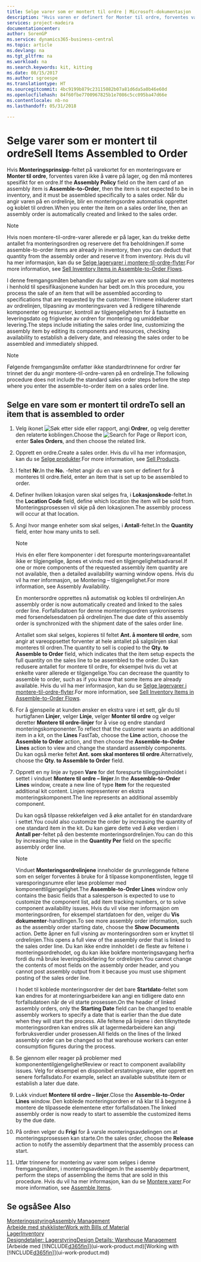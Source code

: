 ```yaml
---
title: Selge varer som er montert til ordre | Microsoft-dokumentasjon
description: "Hvis varen er definert for Monter til ordre, forventes varen ikke å være på lager, og den må monteres spesifikt for en ordre. Når du angir varen på en ordrelinje, blir en monteringsordre automatisk opprettet og koblet til ordren."
services: project-madeira
documentationcenter: 
author: SorenGP
ms.service: dynamics365-business-central
ms.topic: article
ms.devlang: na
ms.tgt_pltfrm: na
ms.workload: na
ms.search.keywords: kit, kitting
ms.date: 08/15/2017
ms.author: sgroespe
ms.translationtype: HT
ms.sourcegitcommit: 4bc9199b879c23115082b07a81d6da5a0b46e60d
ms.openlocfilehash: 84f60fbe7700967825b1e7086c5cc095ba47d66e
ms.contentlocale: nb-no
ms.lasthandoff: 05/31/2018

---
```

# <a name="sell-items-assembled-to-order"></a><span data-ttu-id="33930-104">Selge varer som er montert til ordre</span><span class="sxs-lookup"><span data-stu-id="33930-104">Sell Items Assembled to Order</span></span>
<span data-ttu-id="33930-105">Hvis **Monteringsprinsipp**-feltet på varekortet for en monteringsvare er **Monter til ordre**, forventes varen ikke å være på lager, og den må monteres spesifikt for en ordre.</span><span class="sxs-lookup"><span data-stu-id="33930-105">If the **Assembly Policy** field on the item card of an assembly item is **Assemble-to-Order**, then the item is not expected to be in inventory, and it must be assembled specifically to a sales order.</span></span> <span data-ttu-id="33930-106">Når du angir varen på en ordrelinje, blir en monteringsordre automatisk opprettet og koblet til ordren.</span><span class="sxs-lookup"><span data-stu-id="33930-106">When you enter the item on a sales order line, then an assembly order is automatically created and linked to the sales order.</span></span>  

> [!NOTE]  
>  <span data-ttu-id="33930-107">Hvis noen montere-til-ordre-varer allerede er på lager, kan du trekke dette antallet fra monteringsordren og reservere det fra beholdningen.</span><span class="sxs-lookup"><span data-stu-id="33930-107">If some assemble-to-order items are already in inventory, then you can deduct that quantity from the assembly order and reserve it from inventory.</span></span> <span data-ttu-id="33930-108">Hvis du vil ha mer informasjon, kan du se [Selge lagervarer i montere-til-ordre-flyter](assembly-how-to-sell-assemble-to-order-items-and-inventory-items-together.md).</span><span class="sxs-lookup"><span data-stu-id="33930-108">For more information, see [Sell Inventory Items in Assemble-to-Order Flows](assembly-how-to-sell-assemble-to-order-items-and-inventory-items-together.md).</span></span>  

<span data-ttu-id="33930-109">I denne fremgangsmåten behandler du salget av en vare som skal monteres i henhold til spesifikasjonene kunden har bedt om.</span><span class="sxs-lookup"><span data-stu-id="33930-109">In this procedure, you process the sale of an item that will be assembled according to specifications that are requested by the customer.</span></span> <span data-ttu-id="33930-110">Trinnene inkluderer start av ordrelinjen, tilpasning av monteringsvaren ved å redigere tilhørende komponenter og ressurser, kontroll av tilgjengeligheten for å fastsette en leveringsdato og frigivelse av ordren for montering og umiddelbar levering.</span><span class="sxs-lookup"><span data-stu-id="33930-110">The steps include initiating the sales order line, customizing the assembly item by editing its components and resources, checking availability to establish a delivery date, and releasing the sales order to be assembled and immediately shipped.</span></span>  

> [!NOTE]  
>  <span data-ttu-id="33930-111">Følgende fremgangsmåte omfatter ikke standardtrinnene for ordrer før trinnet der du angir montere-til-ordre-varen på en ordrelinje.</span><span class="sxs-lookup"><span data-stu-id="33930-111">The following procedure does not include the standard sales order steps before the step where you enter the assemble-to-order item on a sales order line.</span></span>  

## <a name="to-sell-an-item-that-is-assembled-to-order"></a><span data-ttu-id="33930-112">Selge en vare som er montert til ordre</span><span class="sxs-lookup"><span data-stu-id="33930-112">To sell an item that is assembled to order</span></span>  
1.  <span data-ttu-id="33930-113">Velg ikonet ![Søk etter side eller rapport](media/ui-search/search_small.png "Søk etter side eller rapport"), angi **Ordrer**, og velg deretter den relaterte koblingen.</span><span class="sxs-lookup"><span data-stu-id="33930-113">Choose the ![Search for Page or Report](media/ui-search/search_small.png "Search for Page or Report icon") icon, enter **Sales Orders**, and then choose the related link.</span></span>  
2.  <span data-ttu-id="33930-114">Opprett en ordre.</span><span class="sxs-lookup"><span data-stu-id="33930-114">Create a sales order.</span></span> <span data-ttu-id="33930-115">Hvis du vil ha mer informasjon, kan du se [Selge produkter](sales-how-sell-products.md).</span><span class="sxs-lookup"><span data-stu-id="33930-115">For more information, see [Sell Products](sales-how-sell-products.md).</span></span>  
3.  <span data-ttu-id="33930-116">I feltet **Nr.**</span><span class="sxs-lookup"><span data-stu-id="33930-116">In the **No.**</span></span> <span data-ttu-id="33930-117">-feltet angir du en vare som er definert for å monteres til ordre.</span><span class="sxs-lookup"><span data-stu-id="33930-117">field, enter an item that is set up to be assembled to order.</span></span>  
4.  <span data-ttu-id="33930-118">Definer hvilken lokasjon varen skal selges fra, i **Lokasjonskode**-feltet.</span><span class="sxs-lookup"><span data-stu-id="33930-118">In the **Location Code** field, define which location the item will be sold from.</span></span> <span data-ttu-id="33930-119">Monteringsprosessen vil skje på den lokasjonen.</span><span class="sxs-lookup"><span data-stu-id="33930-119">The assembly process will occur at that location.</span></span>  
5.  <span data-ttu-id="33930-120">Angi hvor mange enheter som skal selges, i **Antall**-feltet.</span><span class="sxs-lookup"><span data-stu-id="33930-120">In the **Quantity** field, enter how many units to sell.</span></span>  

    > [!NOTE]  
    >  <span data-ttu-id="33930-121">Hvis én eller flere komponenter i det forespurte monteringsvareantallet ikke er tilgjengelige, åpnes et vindu med en tilgjengelighetsadvarsel.</span><span class="sxs-lookup"><span data-stu-id="33930-121">If one or more components of the requested assembly item quantity are not available, then a detailed availability warning window opens.</span></span> <span data-ttu-id="33930-122">Hvis du vil ha mer informasjon, se Montering – tilgjengelighet.</span><span class="sxs-lookup"><span data-stu-id="33930-122">For more information, see Assembly Availability.</span></span>  

    <span data-ttu-id="33930-123">En montersordre opprettes nå automatisk og kobles til ordrelinjen.</span><span class="sxs-lookup"><span data-stu-id="33930-123">An assembly order is now automatically created and linked to the sales order line.</span></span> <span data-ttu-id="33930-124">Forfallsdatoen for denne monteringsordren synkroniseres med forsendelsesdatoen på ordrelinjen.</span><span class="sxs-lookup"><span data-stu-id="33930-124">The due date of this assembly order is synchronized with the shipment date of the sales order line.</span></span>  

    <span data-ttu-id="33930-125">Antallet som skal selges, kopieres til feltet **Ant. å montere til ordre**, som angir at vareoppsettet forventer at hele antallet på salgslinjen skal monteres til ordren.</span><span class="sxs-lookup"><span data-stu-id="33930-125">The quantity to sell is copied to the **Qty. to Assemble to Order** field, which indicates that the item setup expects the full quantity on the sales line to be assembled to the order.</span></span> <span data-ttu-id="33930-126">Du kan redusere antallet for montere til ordre, for eksempel hvis du vet at enkelte varer allerede er tilgjengelige.</span><span class="sxs-lookup"><span data-stu-id="33930-126">You can decrease the quantity to assemble to order, such as if you know that some items are already available.</span></span> <span data-ttu-id="33930-127">Hvis du vil ha mer informasjon, kan du se [Selge lagervarer i montere-til-ordre-flyter](assembly-how-to-sell-inventory-items-in-assemble-to-order-flows.md).</span><span class="sxs-lookup"><span data-stu-id="33930-127">For more information, see [Sell Inventory Items in Assemble-to-Order Flows](assembly-how-to-sell-inventory-items-in-assemble-to-order-flows.md).</span></span>  

6.  <span data-ttu-id="33930-128">For å gjenspeile at kunden ønsker en ekstra vare i et sett, går du til hurtigfanen **Linjer**, velger **Linje**, velger **Monter til ordre** og velger deretter **Montere til ordre-linjer** for å vise og endre standard monteringskomponenter.</span><span class="sxs-lookup"><span data-stu-id="33930-128">To reflect that the customer wants an additional item in a kit, on the **Lines** FastTab, choose the **Line** action, choose the **Assemble to Order** action, and then choose the **Assemble-to-Order Lines** action to view and change the standard assembly components.</span></span> <span data-ttu-id="33930-129">Du kan også merke feltet **Ant. som skal monteres til ordre**.</span><span class="sxs-lookup"><span data-stu-id="33930-129">Alternatively, choose the **Qty. to Assemble to Order** field.</span></span>  
7.  <span data-ttu-id="33930-130">Opprett en ny linje av typen **Vare** for det forespurte tilleggsinnholdet i settet i vinduet **Montere til ordre – linjer**.</span><span class="sxs-lookup"><span data-stu-id="33930-130">In the **Assemble-to-Order Lines** window, create a new line of type **Item** for the requested additional kit content.</span></span> <span data-ttu-id="33930-131">Linjen representerer en ekstra monteringskomponent.</span><span class="sxs-lookup"><span data-stu-id="33930-131">The line represents an additional assembly component.</span></span>  

    <span data-ttu-id="33930-132">Du kan også tilpasse rekkefølgen ved å øke antallet for én standardvare i settet.</span><span class="sxs-lookup"><span data-stu-id="33930-132">You could also customize the order by increasing the quantity of one standard item in the kit.</span></span> <span data-ttu-id="33930-133">Du kan gjøre dette ved å øke verdien i **Antall per**-feltet på den bestemte monteringsordrelinjen.</span><span class="sxs-lookup"><span data-stu-id="33930-133">You can do this by increasing the value in the **Quantity Per** field on the specific assembly order line.</span></span>  

    > [!NOTE]  
    >  <span data-ttu-id="33930-134">Vinduet **Monteringsordrelinjene** inneholder de grunnleggende feltene som en selger forventes å bruke for å tilpasse komponentlisten, legge til varesporingsnumre eller løse problemer med komponenttilgjengelighet.</span><span class="sxs-lookup"><span data-stu-id="33930-134">The **Assemble-to-Order Lines** window only contains the basic fields that a salesperson is expected to use to customize the component list, add item tracking numbers, or to solve component availability issues.</span></span> <span data-ttu-id="33930-135">Hvis du vil vise mer informasjon om monteringsordren, for eksempel startdatoen for den, velger du **Vis dokumenter**-handlingen.</span><span class="sxs-lookup"><span data-stu-id="33930-135">To see more assembly order information, such as the assembly order starting date, choose the **Show Documents** action.</span></span> <span data-ttu-id="33930-136">Dette åpner en full visning av monteringsordren som er knyttet til ordrelinjen.</span><span class="sxs-lookup"><span data-stu-id="33930-136">This opens a full view of the assembly order that is linked to the sales order line.</span></span> <span data-ttu-id="33930-137">Du kan ikke endre innholdet i de fleste av feltene i monteringsordrehodet, og du kan ikke bokføre monteringsavgang herfra fordi du må bruke leveringsbokføring for ordrelinjen.</span><span class="sxs-lookup"><span data-stu-id="33930-137">You cannot change the contents of most fields on the assembly order header, and you cannot post assembly output from it because you must use shipment posting of the sales order line.</span></span>  
    >   
    >  <span data-ttu-id="33930-138">I hodet til koblede monteringsordrer der det bare **Startdato**-feltet som kan endres for at monteringsarbeidere kan angi en tidligere dato enn forfallsdatoen når de vil starte prosessen.</span><span class="sxs-lookup"><span data-stu-id="33930-138">On the header of linked assembly orders, only the **Starting Date** field can be changed to enable assembly workers to specify a date that is earlier than the due date when they will start the process.</span></span> <span data-ttu-id="33930-139">Alle feltene på linjene i den tilknyttede monteringsordren kan endres slik at lagermedarbeidere kan angi forbruksverdier under prosessen.</span><span class="sxs-lookup"><span data-stu-id="33930-139">All fields on the lines of the linked assembly order can be changed so that warehouse workers can enter consumption figures during the process.</span></span>  

8.  <span data-ttu-id="33930-140">Se gjennom eller reager på problemer med komponententilgjengelighet</span><span class="sxs-lookup"><span data-stu-id="33930-140">Review or react to component availability issues.</span></span> <span data-ttu-id="33930-141">Velg for eksempel en disponibel erstatningsvare, eller opprett en senere forfallsdato.</span><span class="sxs-lookup"><span data-stu-id="33930-141">For example, select an available substitute item or establish a later due date.</span></span>  
9. <span data-ttu-id="33930-142">Lukk vinduet **Montere til ordre – linjer**.</span><span class="sxs-lookup"><span data-stu-id="33930-142">Close the **Assemble-to-Order Lines** window.</span></span> <span data-ttu-id="33930-143">Den koblede monteringsordren er nå klar til å begynne å montere de tilpassede elementene etter forfallsdatoen.</span><span class="sxs-lookup"><span data-stu-id="33930-143">The linked assembly order is now ready to start to assemble the customized items by the due date.</span></span>  
10. <span data-ttu-id="33930-144">På ordren velger du **Frigi** for å varsle monteringsavdelingen om at monteringsprosessen kan starte.</span><span class="sxs-lookup"><span data-stu-id="33930-144">On the sales order, choose the **Release** action to notify the assembly department that the assembly process can start.</span></span>  
11. <span data-ttu-id="33930-145">Utfør trinnene for montering av varer som selges i denne fremgangsmåten, i monteringsavdelingen.</span><span class="sxs-lookup"><span data-stu-id="33930-145">In the assembly department, perform the steps of assembling the items that are sold in this procedure.</span></span> <span data-ttu-id="33930-146">Hvis du vil ha mer informasjon, kan du se [Montere varer](assembly-how-to-assemble-items.md).</span><span class="sxs-lookup"><span data-stu-id="33930-146">For more information, see [Assemble Items](assembly-how-to-assemble-items.md).</span></span>  

## <a name="see-also"></a><span data-ttu-id="33930-147">Se også</span><span class="sxs-lookup"><span data-stu-id="33930-147">See Also</span></span>  
[<span data-ttu-id="33930-148">Monteringsstyring</span><span class="sxs-lookup"><span data-stu-id="33930-148">Assembly Management</span></span>](assembly-assemble-items.md)  
[<span data-ttu-id="33930-149">Arbeide med stykklister</span><span class="sxs-lookup"><span data-stu-id="33930-149">Work with Bills of Material</span></span>](inventory-how-work-BOMs.md)  
[<span data-ttu-id="33930-150">Lager</span><span class="sxs-lookup"><span data-stu-id="33930-150">Inventory</span></span>](inventory-manage-inventory.md)  
[<span data-ttu-id="33930-151">Designdetaljer: Lagerstyring</span><span class="sxs-lookup"><span data-stu-id="33930-151">Design Details: Warehouse Management</span></span>](design-details-warehouse-management.md)  
<span data-ttu-id="33930-152">[Arbeide med [!INCLUDE[d365fin](includes/d365fin_md.md)]](ui-work-product.md)</span><span class="sxs-lookup"><span data-stu-id="33930-152">[Working with [!INCLUDE[d365fin](includes/d365fin_md.md)]](ui-work-product.md)</span></span>

